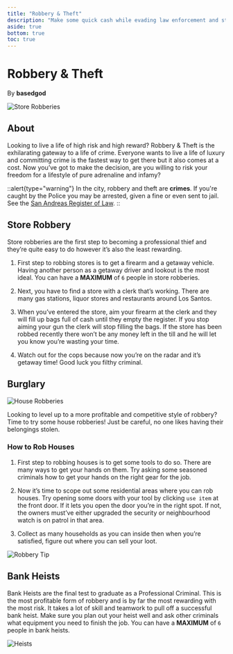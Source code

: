 ```yaml
---
title: "Robbery & Theft"
description: "Make some quick cash while evading law enforcement and strong-willed citizens"
aside: true
bottom: true
toc: true
---
```


# Robbery & Theft

By **basedgod**

![Store Robberies](https://i.imgur.com/PdpXlvl.png)

## About
Looking to live a life of high risk and high reward? Robbery & Theft is the exhilarating gateway to a life of crime. Everyone wants to live a life of luxury and committing crime is the fastest way to get there but it also comes at a cost. Now you’ve got to make the decision, are you willing to risk your freedom for a lifestyle of pure adrenaline and infamy?

::alert{type="warning"}
In the city, robbery and theft are **crimes**. If you're caught by the Police you may be arrested, given a fine or even sent to jail. See the [San Andreas Register of Law](https://law.fatduckgaming.com).
::

## Store Robbery
Store robberies are the first step to becoming a professional thief and they’re quite easy to do however it’s also the least rewarding.

1. First step to robbing stores is to get a firearm and a getaway vehicle. Having another person as a getaway driver and lookout is the most ideal. You can have a **MAXIMUM** of `6` people in store robberies.

2. Next, you have to find a store with a clerk that’s working. There are many gas stations, liquor stores and restaurants around Los Santos. 

3. When you’ve entered the store, aim your firearm at the clerk and they will fill up bags full of cash until they empty the register. If you stop aiming your gun the clerk will stop filling the bags. If the store has been robbed recently there won’t be any money left in the till and he will let you know you’re wasting your time.

4. Watch out for the cops because now you’re on the radar and it’s getaway time! Good luck you filthy criminal.

## Burglary

![House Robberies](https://i.imgur.com/BTTWuw2.png)

Looking to level up to a more profitable and competitive style of robbery? Time to try some house robberies! Just be careful, no one likes having their belongings stolen.

 
### How to Rob Houses

1. First step to robbing houses is to get some tools to do so. There are many ways to get your hands on them. Try asking some seasoned criminals how to get your hands on the right gear for the job.

2. Now it’s time to scope out some residential areas where you can rob houses. Try opening some doors with your tool by clicking `use item` at the front door. If it lets you open the door you’re in the right spot. If not, the owners must’ve either upgraded the security or neighbourhood watch is on patrol in that area.

3. Collect as many households as you can inside then when you’re satisfied, figure out where you can sell your loot.

![Robbery Tip](https://i.imgur.com/cNyhelH.png)




## Bank Heists
Bank Heists are the final test to graduate as a Professional Criminal. This is the most profitable form of robbery and is by far the most rewarding with the most risk. It takes a lot of skill and teamwork to pull off a successful bank heist. Make sure you plan out your heist well and ask other criminals what equipment you need to finish the job. You can have a **MAXIMUM** of `6` people in bank heists.


![Heists](https://i.imgur.com/xCZ11Ts.png)


